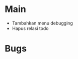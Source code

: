 # Main
  <!-- - Tambahkan fungsi untuk menyimpan data ke file external -->
  <!-- - Buat test untuk keseluruhan fungsi terutama fungsi save & load -->
  <!-- - Tambahkan fitur untuk mengirim note -->
  <!-- - Tambahkan fitur menerima sharing note -->
  <!-- - Tambah todo dengan relasi -->
  <!-- - Tampilkan todo -->
  <!-- - Hapus Notebook -->
  <!-- - Undo hapus notebook -->
  <!-- - Hapus todo -->
  <!-- - Sort todo by degree -->
  <!-- - What to do -->
  <!-- - Remove user -->
  <!-- - Sort todo -->
  <!-- - hapus note pada notebook -->
  <!-- - edit note -->

  - Tambahkan menu debugging
  - Hapus relasi todo


# Bugs
  <!-- - Todo masih bisa ditambahkan ketika ada id yang sama -->
